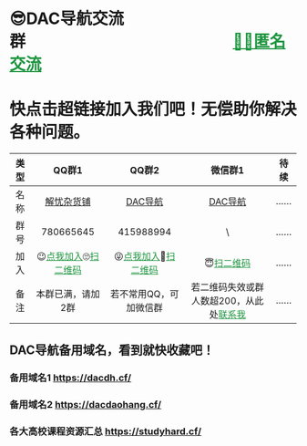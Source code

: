 # 😎DAC导航交流群&emsp;&emsp;&emsp;&emsp;&emsp;&emsp;&emsp;&emsp;&emsp;&emsp;&emsp;&emsp;&emsp;<a href="https://chat.getloli.com/room/@DAC%E5%AF%BC%E8%88%AA%E7%9A%84%E5%8C%BF%E5%90%8D%E7%95%99%E8%A8%80%E6%9D%BF" target="_blank" style="color:#1d953f" >🐱‍👤匿名交流</a>
# 快点击超链接加入我们吧！无偿助你解决各种问题。

| 类型 | QQ群1 | QQ群2 | 微信群1 |待续|
|:---:|:----:|:----:|:----:|:---:|
| 名称 | <a href="https://jq.qq.com/?_wv=1027&k=682ZHQTM" target="_blank" >解忧杂货铺</a> | <a href="https://jq.qq.com/?_wv=1027&k=682ZHQTM" target="_blank" >DAC导航</a> | <a href="http://ys-n.ysepan.com/618551314/616077394/p7329742VHMLI7kpQROe69/%E5%BE%AE%E4%BF%A1%E7%BE%A4%EF%BC%88DAC%E5%AF%BC%E8%88%AA%EF%BC%89.png" target="_blank" >DAC导航</a> |……|
| 群号 | 780665645 | 415988994 | \ |……|
| 加入 | 😉<a href="https://jq.qq.com/?_wv=1027&k=682ZHQTM" target="_blank" style="color:#1d953f" >点我加入</a>🙄<a href="http://ys-i.ysepan.com/618551315/616075552/kpQROet34684T6482MNe4/QQ%E7%BE%A42%EF%BC%88DAC%E5%AF%BC%E8%88%AA%EF%BC%89.png" target="_blank" style="color:#1d953f" >扫二维码</a> | 😜<a href="https://jq.qq.com/?_wv=1027&k=682ZHQTM" target="_blank" style="color:#1d953f" >点我加入</a>🤪<a href="http://ys-i.ysepan.com/618551315/616075552/kpQROet34684T6482MNe4/QQ%E7%BE%A42%EF%BC%88DAC%E5%AF%BC%E8%88%AA%EF%BC%89.png" target="_blank" style="color:#1d953f" >扫二维码</a> | 😇<a href="http://ys-n.ysepan.com/618551314/616077394/p7329742VHMLI7kpQROe69/%E5%BE%AE%E4%BF%A1%E7%BE%A4%EF%BC%88DAC%E5%AF%BC%E8%88%AA%EF%BC%89.png" target="_blank" style="color:#1d953f" >扫二维码</a> |……|
| 备注 | 本群已满，请加2群 | 若不常用QQ，可加微信群 | 若二维码失效或群人数超200，从此处<a href="http://ys-d.ysepan.com/618551321/616076190/jrPTKfs4638326WITOLN4a/%E6%88%91%E7%9A%84%E5%BE%AE%E4%BF%A1.png" target="_blank" style="color:#1d953f" >联系我</a> |……|


## DAC导航备用域名，看到就快收藏吧！

### 备用域名1 https://dacdh.cf/
### 备用域名2 https://dacdaohang.cf/
### 各大高校课程资源汇总 <a href="https://studyhard.cf/" target="_blank" >https://studyhard.cf/</a>
